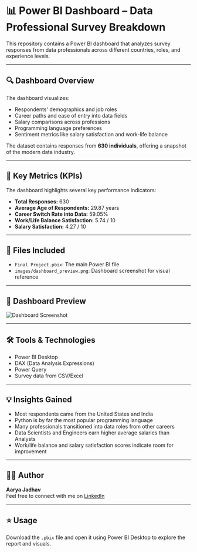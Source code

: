 # 📊 Power BI Dashboard – Data Professional Survey Breakdown

This repository contains a Power BI dashboard that analyzes survey responses from data professionals across different countries, roles, and experience levels.

---

## 🔍 Dashboard Overview

The dashboard visualizes:
- Respondents' demographics and job roles
- Career paths and ease of entry into data fields
- Salary comparisons across professions
- Programming language preferences
- Sentiment metrics like salary satisfaction and work-life balance

The dataset contains responses from **630 individuals**, offering a snapshot of the modern data industry.

---

## 📌 Key Metrics (KPIs)

The dashboard highlights several key performance indicators:

- **Total Responses:** 630  
- **Average Age of Respondents:** 29.87 years  
- **Career Switch Rate into Data:** 59.05%  
- **Work/Life Balance Satisfaction:** 5.74 / 10  
- **Salary Satisfaction:** 4.27 / 10  

---

## 📁 Files Included

- `Final Project.pbix`: The main Power BI file
- `images/dashboard_preview.png`: Dashboard screenshot for visual reference

---

## 📸 Dashboard Preview

![Dashboard Screenshot](<img width="1315" height="741" alt="Screenshot 2025-07-11 012410" src="https://github.com/user-attachments/assets/55c494ac-e866-485e-878b-1ea743419467" />
)

---

## 🛠 Tools & Technologies

- Power BI Desktop
- DAX (Data Analysis Expressions)
- Power Query
- Survey data from CSV/Excel

---

## 💡 Insights Gained

- Most respondents came from the United States and India
- Python is by far the most popular programming language
- Many professionals transitioned into data roles from other careers
- Data Scientists and Engineers earn higher average salaries than Analysts
- Work/life balance and salary satisfaction scores indicate room for improvement

---

## 🙋‍♂️ Author

**Aarya Jadhav**  
Feel free to connect with me on [LinkedIn](https://www.linkedin.com/in/YOURPROFILE)

---

## ⭐ Usage

Download the `.pbix` file and open it using Power BI Desktop to explore the report and visuals.

